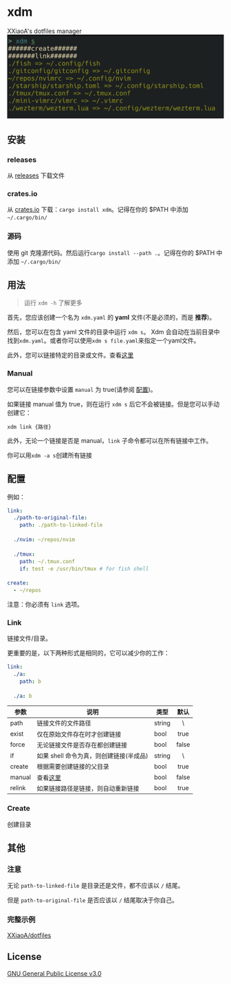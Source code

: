 # xdm
XXiaoA's dotfiles manager
![Screenshot](./Screenshot.jpg)


## 安装
### releases
从 [releases](https://github.com/XXiaoA/xdm/releases) 下载文件

### crates.io
从 [crates.io](https://crates.io/crates/xdm) 下载：`cargo install xdm`。记得在你的 $PATH 中添加 `~/.cargo/bin/`

### 源码
使用 git 克隆源代码。然后运行`cargo install --path .`。记得在你的 $PATH 中添加 `~/.cargo/bin/`


## 用法
> 运行 `xdm -h` 了解更多

首先，您应该创建一个名为 `xdm.yaml` 的 **yaml** 文件(不是必须的，而是 **推荐**)。

然后，您可以在包含 yaml 文件的目录中运行 `xdm s`。 Xdm 会自动在当前目录中找到`xdm.yaml`。或者你可以使用`xdm s file.yaml`来指定一个yaml文件。

此外，您可以链接特定的目录或文件。查看[这里](#manual)


### Manual
您可以在链接参数中设置 `manual` 为 true(请参阅 [配置](#配置))。

如果链接 manual 值为 true，则在运行 `xdm s` 后它不会被链接。但是您可以手动创建它：
```shell
xdm link {路径}
```

此外，无论一个链接是否是 manual，`link` 子命令都可以在所有链接中工作。

你可以用`xdm -a s`创建所有链接


## 配置
例如：
```yaml
link:
  ./path-to-original-file:
    path: ./path-to-linked-file

  ./nvim: ~/repos/nvim

  ./tmux:
    path: ~/.tmux.conf
    if: test -e /usr/bin/tmux # for fish shell

create:
  - ~/repos
```
注意：你必须有 `link` 选项。


### Link
链接文件/目录。

更重要的是，以下两种形式是相同的，它可以减少你的工作：
```yaml
link:
  ./a:
    path: b

  ./a: b
```

| 参数     | 说明                                                  | 类型   | 默认  |
| ---      | ---                                                   | ---    | :---: |
| path     |  链接文件的文件路径                                   | string | \\    |
| exist    |  仅在原始文件存在时才创建链接                         | bool   | true  |
| force    |  无论链接文件是否存在都创建链接                       | bool   | false |
| if       |  如果 shell 命令为真，则创建链接(半成品)                | string | \\    |
| create   |  根据需要创建链接的父目录                             | bool   | true  |
| manual   |  查看[这里](#manual)                                  | bool   | false |
| relink   |  如果链接路径是链接，则自动重新链接                   | bool   | true  |

### Create
创建目录


## 其他
### 注意
无论 `path-to-linked-file` 是目录还是文件，都不应该以 `/` 结尾。

但是 `path-to-original-file` 是否应该以 `/` 结尾取决于你自己。

### 完整示例
[XXiaoA/dotfiles](https://github.com/XXiaoA/dotfiles)


## License
[GNU General Public License v3.0](./LICENSE)
